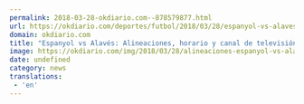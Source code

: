 ```yaml
---
permalink: 2018-03-28-okdiario.com--878579877.html
url: https://okdiario.com/deportes/futbol/2018/03/28/espanyol-vs-alaves-alineaciones-horario-canal-tv-2038249
domain: okdiario.com
title: "Espanyol vs Alavés: Alineaciones, horario y canal de televisión"
image: https://okdiario.com/img/2018/03/28/alineaciones-espanyol-vs-alaves-liga-santander.jpg
date: undefined
category: news
translations: 
 - 'en'
---
```



